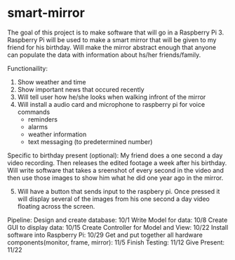 # smart-mirror

The goal of this project is to make software that will go in a Raspberry Pi 3. Raspberry Pi will be used to make a smart mirror that will be given to my friend for his birthday. Will make the mirror abstract enough that anyone can populate the data with information about hs/her friends/family.

Functionaility:

1. Show weather and time
2. Show important news that occured recently
3. Will tell user how he/she looks when walking infront of the mirror
4. Will install a audio card and microphone to raspberry pi for voice commands
    - reminders
    - alarms
    - weather information
    - text messaging (to predetermined number)

Specific to birthday present (optional):
    My friend does a one second a day video recording. Then releases the edited footage a week after his birthday. Will write software that takes a sreenshot of every second in the video and then use those images to show him what he did one year ago in the mirror.

5. Will have a button that sends input to the raspbery pi. Once pressed it will display several of the images from his one second a day video floating across the screen.

Pipeline:
Design and create database: 10/1
Write Model for data: 10/8
Create GUI to display data: 10/15
Create Controller for Model and View: 10/22
Install software into Raspberry Pi: 10/29
Get and put together all hardware components(monitor, frame, mirror): 11/5
Finish Testing: 11/12
Give Present: 11/22

